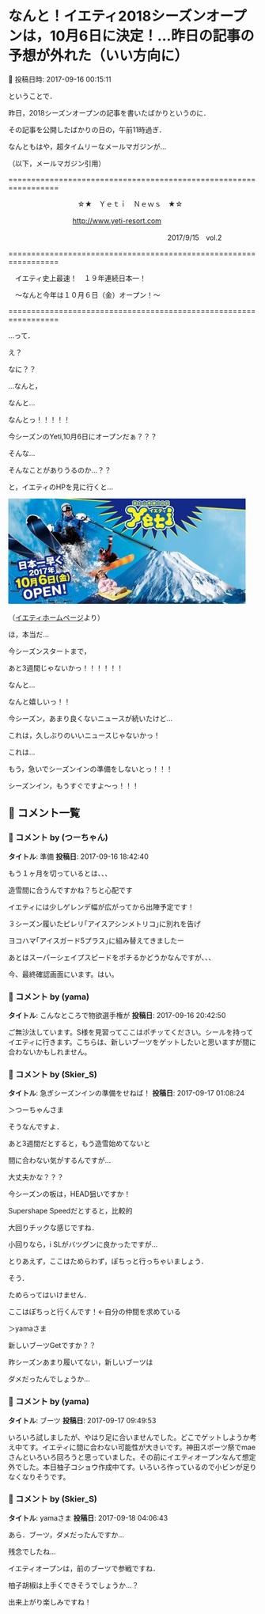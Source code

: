 # なんと！イエティ2018シーズンオープンは，10月6日に決定！…昨日の記事の予想が外れた（いい方向に）

📅 投稿日時: 2017-09-16 00:15:11

ということで．


昨日，2018シーズンオープンの記事を書いたばかりというのに．


その記事を公開したばかりの日の，午前11時過ぎ．


なんともはや，超タイムリーなメールマガジンが…





（以下，メールマガジン引用）





=================================================================





　　　　　　　　　　☆★　Ｙｅｔｉ　Ｎｅｗｓ　★☆





　　　　　　　　　 http://www.yeti-resort.com


　　　　　　　　　　　　　　　　　　　　　　　2017/9/15　vol.2








=================================================================





　イエティ史上最速！　１９年連続日本一！





　～なんと今年は１０月６日（金）オープン！～





=================================================================





…って．


え？


なに？？


…なんと，


なんと…


なんとっ！！！！！





今シーズンのYeti,10月6日にオープンだぁ？？？


そんな…


そんなことがありうるのか…？？





と，イエティのHPを見に行くと…




![a7944d0531aba27d3ef0682e1377cadc.jpg](images/a7944d0531aba27d3ef0682e1377cadc.jpg)




（[イエティホームページ](http://www.yeti-resort.com/)より）





ほ，本当だ…





今シーズンスタートまで，


あと3週間じゃないかっ！！！！！！


なんと…


なんと嬉しいっ！！





今シーズン，あまり良くないニュースが続いたけど…


これは，久しぶりのいいニュースじゃないかっ！





これは…


もう，急いでシーズンインの準備をしないとっ！！！





シーズンイン，もうすぐですよ～っ！！！

## 💬 コメント一覧

### 💬 コメント by (つーちゃん)
**タイトル**: 準備
**投稿日**: 2017-09-16 18:42:40

もう１ヶ月を切っているとは、、、

造雪間に合うんですかね？ちと心配です

イエティには少しゲレンデ幅が広がってから出陣予定です！



３シーズン履いたピレリ｢アイスアシンメトリコ｣に別れを告げ

ヨコハマ｢アイスガード5プラス｣に組み替えてきましたー

あとはスーパーシェイプスピードをポチるかどうかなんですが、、、

今、最終確認画面にいます。はい。

### 💬 コメント by (yama)
**タイトル**: こんなところで物欲選手権が
**投稿日**: 2017-09-16 20:42:50

ご無沙汰しています。S様を見習ってここはポチッてください。シールを持ってイエティに行きます。こちらは、新しいブーツをゲットしたいと思いますが間に合わないかもしれません。

### 💬 コメント by (Skier_S)
**タイトル**: 急ぎシーズンインの準備をせねば！
**投稿日**: 2017-09-17 01:08:24

＞つーちゃんさま

そうなんですよ．

あと3週間だとすると，もう造雪始めてないと

間に合わない気がするんですが…

大丈夫かな？？？



今シーズンの板は，HEAD狙いですか！

Supershape Speedだとすると，比較的

大回りチックな感じですね．

小回りなら，i SLがバツグンに良かったですが…

とりあえず，ここはためらわず，ぽちっと行っちゃいましょう．

そう．

ためらってはいけません．

ここはぽちっと行くんです！←自分の仲間を求めている



＞yamaさま

新しいブーツGetですか？？

昨シーズンあまり履いてない，新しいブーツは

ダメだったんでしょうか…

### 💬 コメント by (yama)
**タイトル**: ブーツ
**投稿日**: 2017-09-17 09:49:53

いろいろ試しましたが、やはり足に合いませんでした。どこでゲットしようか考え中てす。イエティに間に合わない可能性が大きいです。神田スポーツ祭でmaeさんといろいろ回ろうと思っていました。その前にイエティオープンなんて想定外でした。本日柚子コショウ作成中てす。いろいろ作っているので小ビンが足りなくなりそうです。

### 💬 コメント by (Skier_S)
**タイトル**: yamaさま
**投稿日**: 2017-09-18 04:06:43

あら．ブーツ，ダメだったんですか…

残念でしたね…

イエティオープンは，前のブーツで参戦ですね．



柚子胡椒は上手くできそうでしょうか…？

出来上がり楽しみですね！

